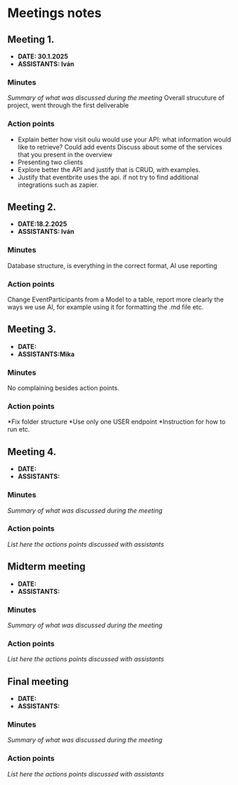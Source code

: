 # Meetings notes

## Meeting 1.
* **DATE: 30.1.2025**
* **ASSISTANTS: Iván**

### Minutes
*Summary of what was discussed during the meeting*
Overall strucuture of project, went through the first deliverable

### Action points
*	Explain better how visit oulu would use your API: what information would like to retrieve? Could add events Discuss about some of the services that you present in the overview
*   Presenting two clients
*   Explore better the API and justify that is CRUD, with examples.
*   Justify that eventbrite uses the api. if not try to find additional integrations such as zapier.




## Meeting 2.
* **DATE:18.2.2025**
* **ASSISTANTS: Iván**

### Minutes
Database structure, is everything in the correct format, AI use reporting

### Action points
Change EventParticipants from a Model to a table, report more clearly the ways we use AI, for example using it for formatting the .md file etc.




## Meeting 3.
* **DATE:**
* **ASSISTANTS:Mika**

### Minutes
No complaining besides action points.

### Action points
*Fix folder structure
*Use only one USER endpoint
*Instruction for how to run etc.




## Meeting 4.
* **DATE:**
* **ASSISTANTS:**

### Minutes
*Summary of what was discussed during the meeting*

### Action points
*List here the actions points discussed with assistants*




## Midterm meeting
* **DATE:**
* **ASSISTANTS:**

### Minutes
*Summary of what was discussed during the meeting*

### Action points
*List here the actions points discussed with assistants*




## Final meeting
* **DATE:**
* **ASSISTANTS:**

### Minutes
*Summary of what was discussed during the meeting*

### Action points
*List here the actions points discussed with assistants*




